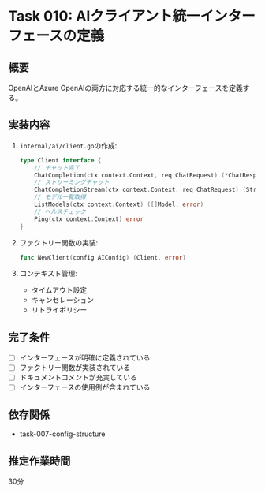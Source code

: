 # Task 010: AIクライアント統一インターフェースの定義

## 概要
OpenAIとAzure OpenAIの両方に対応する統一的なインターフェースを定義する。

## 実装内容
1. `internal/ai/client.go`の作成:
   ```go
   type Client interface {
       // チャット完了
       ChatCompletion(ctx context.Context, req ChatRequest) (*ChatResponse, error)
       // ストリーミングチャット
       ChatCompletionStream(ctx context.Context, req ChatRequest) (StreamReader, error)
       // モデル一覧取得
       ListModels(ctx context.Context) ([]Model, error)
       // ヘルスチェック
       Ping(ctx context.Context) error
   }
   ```

2. ファクトリー関数の実装:
   ```go
   func NewClient(config AIConfig) (Client, error)
   ```

3. コンテキスト管理:
   - タイムアウト設定
   - キャンセレーション
   - リトライポリシー

## 完了条件
- [ ] インターフェースが明確に定義されている
- [ ] ファクトリー関数が実装されている
- [ ] ドキュメントコメントが充実している
- [ ] インターフェースの使用例が含まれている

## 依存関係
- task-007-config-structure

## 推定作業時間
30分